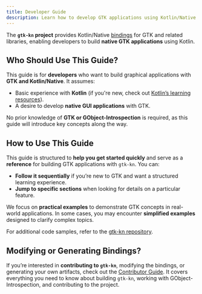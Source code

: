 ```yaml
---
title: Developer Guide
description: Learn how to develop GTK applications using Kotlin/Native with gtk-kn.
---
```


The **`gtk-kn` project** provides Kotlin/Native [bindings](bindings/index.md) for GTK and related libraries, enabling developers to build
**native GTK applications** using Kotlin.

## Who Should Use This Guide?

This guide is for **developers** who want to build graphical applications with **GTK and Kotlin/Native**. It assumes:

- Basic experience with **Kotlin** (if you're new, check
  out [Kotlin’s learning resources](https://kotlinlang.org/docs/learning-materials-overview.html)).
- A desire to develop **native GUI applications** with GTK.

No prior knowledge of **GTK or GObject-Introspection** is required, as this guide will introduce key concepts along the
way.

## How to Use This Guide

This guide is structured to **help you get started quickly** and serve as a **reference** for building GTK applications
with `gtk-kn`. You can:

- **Follow it sequentially** if you’re new to GTK and want a structured learning experience.
- **Jump to specific sections** when looking for details on a particular feature.

We focus on **practical examples** to demonstrate GTK concepts in real-world applications. In some cases, you may
encounter **simplified examples** designed to clarify complex topics.

For additional code samples, refer to the [gtk-kn repository](https://gitlab.com/gtk-kn/gtk-kn/-/tree/master/samples?ref_type=heads).

## Modifying or Generating Bindings?

If you’re interested in **contributing to `gtk-kn`**, modifying the bindings, or generating your own artifacts, check
out the [Contributor Guide](../contributor-guide/index.md). It covers everything you need to know about building
`gtk-kn`, working with GObject-Introspection, and contributing to the project.
